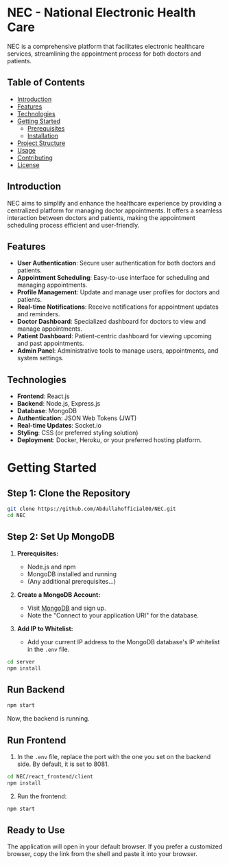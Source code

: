 # NEC - National Electronic Health Care

NEC is a comprehensive platform that facilitates electronic healthcare services, streamlining the appointment process for both doctors and patients.

## Table of Contents

- [Introduction](#introduction)
- [Features](#features)
- [Technologies](#technologies)
- [Getting Started](#getting-started)
  - [Prerequisites](#prerequisites)
  - [Installation](#installation)
- [Project Structure](#project-structure)
- [Usage](#usage)
- [Contributing](#contributing)
- [License](#license)

## Introduction

NEC aims to simplify and enhance the healthcare experience by providing a centralized platform for managing doctor appointments. It offers a seamless interaction between doctors and patients, making the appointment scheduling process efficient and user-friendly.

## Features

- **User Authentication**: Secure user authentication for both doctors and patients.
- **Appointment Scheduling**: Easy-to-use interface for scheduling and managing appointments.
- **Profile Management**: Update and manage user profiles for doctors and patients.
- **Real-time Notifications**: Receive notifications for appointment updates and reminders.
- **Doctor Dashboard**: Specialized dashboard for doctors to view and manage appointments.
- **Patient Dashboard**: Patient-centric dashboard for viewing upcoming and past appointments.
- **Admin Panel**: Administrative tools to manage users, appointments, and system settings.

## Technologies

- **Frontend**: React.js
- **Backend**: Node.js, Express.js
- **Database**: MongoDB
- **Authentication**: JSON Web Tokens (JWT)
- **Real-time Updates**: Socket.io
- **Styling**: CSS (or preferred styling solution)
- **Deployment**: Docker, Heroku, or your preferred hosting platform.

# Getting Started

## Step 1: Clone the Repository

```bash
git clone https://github.com/Abdullahofficial00/NEC.git
cd NEC
```

## Step 2: Set Up MongoDB

1. **Prerequisites:**
   - Node.js and npm
   - MongoDB installed and running
   - (Any additional prerequisites...)

2. **Create a MongoDB Account:**
   - Visit [MongoDB](https://www.mongodb.com/) and sign up.
   - Note the "Connect to your application URI" for the database.

3. **Add IP to Whitelist:**
   - Add your current IP address to the MongoDB database's IP whitelist in the `.env` file.

```bash
cd server
npm install
```

## Run Backend

```bash
npm start
```

Now, the backend is running.

## Run Frontend

1. In the `.env` file, replace the port with the one you set on the backend side. By default, it is set to 8081.

```bash
cd NEC/react_frontend/client
npm install
```

2. Run the frontend:

```bash
npm start
```

## Ready to Use

The application will open in your default browser. If you prefer a customized browser, copy the link from the shell and paste it into your browser.



